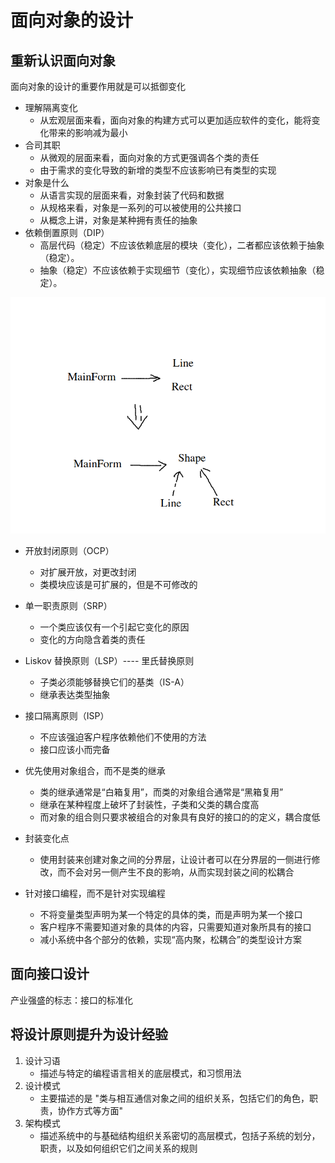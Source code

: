 # 面向对象的设计

## 重新认识面向对象

面向对象的设计的重要作用就是可以抵御变化

* 理解隔离变化
  * 从宏观层面来看，面向对象的构建方式可以更加适应软件的变化，能将变化带来的影响减为最小
* 合司其职
  * 从微观的层面来看，面向对象的方式更强调各个类的责任
  * 由于需求的变化导致的新增的类型不应该影响已有类型的实现
* 对象是什么
  * 从语言实现的层面来看，对象封装了代码和数据
  * 从规格来看，对象是一系列的可以被使用的公共接口
  * 从概念上讲，对象是某种拥有责任的抽象
* 依赖倒置原则（DIP）
  * 高层代码（稳定）不应该依赖底层的模块（变化），二者都应该依赖于抽象（稳定）。
  * 抽象（稳定）不应该依赖于实现细节（变化），实现细节应该依赖抽象（稳定）。

![](./img/dip.png)

* 开放封闭原则（OCP）
  * 对扩展开放，对更改封闭
  * 类模块应该是可扩展的，但是不可修改的

* 单一职责原则（SRP）
  * 一个类应该仅有一个引起它变化的原因
  * 变化的方向隐含着类的责任

* Liskov 替换原则（LSP）---- 里氏替换原则
  * 子类必须能够替换它们的基类（IS-A）
  * 继承表达类型抽象
* 接口隔离原则（ISP）
  * 不应该强迫客户程序依赖他们不使用的方法
  * 接口应该小而完备
* 优先使用对象组合，而不是类的继承
  * 类的继承通常是“白箱复用”，而类的对象组合通常是“黑箱复用”
  * 继承在某种程度上破坏了封装性，子类和父类的耦合度高
  * 而对象的组合则只要求被组合的对象具有良好的接口的的定义，耦合度低
* 封装变化点
  * 使用封装来创建对象之间的分界层，让设计者可以在分界层的一侧进行修改，而不会对另一侧产生不良的影响，从而实现封装之间的松耦合
* 针对接口编程，而不是针对实现编程
  * 不将变量类型声明为某一个特定的具体的类，而是声明为某一个接口
  * 客户程序不需要知道对象的具体的内容，只需要知道对象所具有的接口
  * 减小系统中各个部分的依赖，实现“高内聚，松耦合”的类型设计方案

## 面向接口设计

产业强盛的标志：接口的标准化

## 将设计原则提升为设计经验

1. 设计习语
   * 描述与特定的编程语言相关的底层模式，和习惯用法
2. 设计模式
   * 主要描述的是 "类与相互通信对象之间的组织关系，包括它们的角色，职责，协作方式等方面"
3. 架构模式
   *  描述系统中的与基础结构组织关系密切的高层模式，包括子系统的划分，职责，以及如何组织它们之间关系的规则